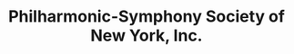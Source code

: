 ---
layout: repo
title: "Philharmonic-Symphony Society of New York, Inc."
id: 21409
permalink: repos/21409/
---